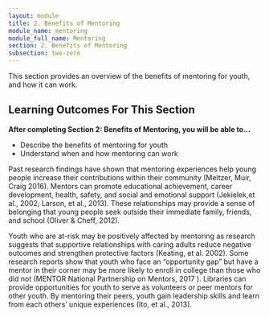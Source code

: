 ```yaml
---
layout: module
title: 2. Benefits of Mentoring
module_name: mentoring
module_full_name: Mentoring
section: 2. Benefits of Mentoring
subsection: two-zero
---
```


This section provides an overview of the benefits of mentoring for youth, and how it can work.

## Learning Outcomes For This Section

**After completing Section 2: Benefits of Mentoring, you will be able to...**
<ul class="fancy">
  <li>Describe the benefits of mentoring for youth</li>
  <li>Understand when and how mentoring can work</li>
</ul>

Past research findings have shown that mentoring experiences help young people increase their contributions within their community (Meltzer, Muir, Craig 2016). Mentors can promote educational achievement, career development, health, safety, and social and emotional support (Jekielek,et al., 2002; Larson, et al., 2013).  These relationships may provide a sense of belonging that young people seek outside their immediate family, friends, and school (Oliver & Cheff, 2012). 

Youth who are at-risk may be positively affected by mentoring as research suggests that supportive relationships with caring adults reduce negative outcomes and strengthen protective factors (Keating, et al. 2002). Some research reports show that youth who face an “opportunity gap” but have a mentor in their corner may be more likely to enroll in college than those who did not (MENTOR National Partnership on Mentors, 2017 ). Libraries can provide opportunities for youth to serve as volunteers or peer mentors for other youth. By mentoring their peers, youth gain leadership skills and learn from each others’ unique experiences (Ito, et al., 2013). 
